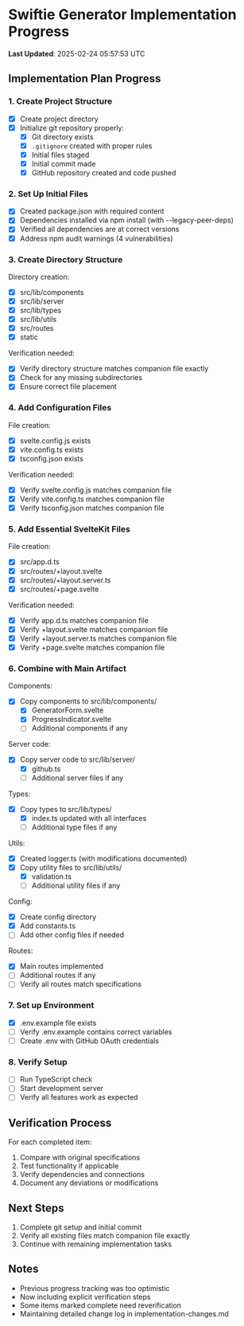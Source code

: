# Swiftie Generator Implementation Progress
**Last Updated**: 2025-02-24 05:57:53 UTC

## Implementation Plan Progress

### 1. Create Project Structure 
- [x] Create project directory
- [x] Initialize git repository properly:
  - [x] Git directory exists
  - [x] `.gitignore` created with proper rules
  - [x] Initial files staged
  - [x] Initial commit made
  - [x] GitHub repository created and code pushed

### 2. Set Up Initial Files 
- [x] Created package.json with required content
- [x] Dependencies installed via npm install (with --legacy-peer-deps)
- [x] Verified all dependencies are at correct versions
- [x] Address npm audit warnings (4 vulnerabilities)

### 3. Create Directory Structure 
Directory creation:
- [x] src/lib/components
- [x] src/lib/server
- [x] src/lib/types
- [x] src/lib/utils
- [x] src/routes
- [x] static

Verification needed:
- [x] Verify directory structure matches companion file exactly
- [x] Check for any missing subdirectories
- [x] Ensure correct file placement

### 4. Add Configuration Files 
File creation:
- [x] svelte.config.js exists
- [x] vite.config.ts exists
- [x] tsconfig.json exists

Verification needed:
- [x] Verify svelte.config.js matches companion file
- [x] Verify vite.config.ts matches companion file
- [x] Verify tsconfig.json matches companion file

### 5. Add Essential SvelteKit Files 
File creation:
- [x] src/app.d.ts
- [x] src/routes/+layout.svelte
- [x] src/routes/+layout.server.ts
- [x] src/routes/+page.svelte

Verification needed:
- [x] Verify app.d.ts matches companion file
- [x] Verify +layout.svelte matches companion file
- [x] Verify +layout.server.ts matches companion file
- [x] Verify +page.svelte matches companion file

### 6. Combine with Main Artifact 
Components:
- [x] Copy components to src/lib/components/
  - [x] GeneratorForm.svelte
  - [x] ProgressIndicator.svelte
  - [ ] Additional components if any

Server code:
- [x] Copy server code to src/lib/server/
  - [x] github.ts
  - [ ] Additional server files if any

Types:
- [x] Copy types to src/lib/types/
  - [x] index.ts updated with all interfaces
  - [ ] Additional type files if any

Utils:
- [x] Created logger.ts (with modifications documented)
- [x] Copy utility files to src/lib/utils/
  - [x] validation.ts
  - [ ] Additional utility files if any

Config:
- [x] Create config directory
- [x] Add constants.ts
- [ ] Add other config files if needed

Routes:
- [x] Main routes implemented
- [ ] Additional routes if any
- [ ] Verify all routes match specifications

### 7. Set up Environment 
- [x] .env.example file exists
- [ ] Verify .env.example contains correct variables
- [ ] Create .env with GitHub OAuth credentials

### 8. Verify Setup 
- [ ] Run TypeScript check
- [ ] Start development server
- [ ] Verify all features work as expected

## Verification Process
For each completed item:
1. Compare with original specifications
2. Test functionality if applicable
3. Verify dependencies and connections
4. Document any deviations or modifications

## Next Steps
1. Complete git setup and initial commit
2. Verify all existing files match companion file exactly
3. Continue with remaining implementation tasks

## Notes
- Previous progress tracking was too optimistic
- Now including explicit verification steps
- Some items marked complete need reverification
- Maintaining detailed change log in implementation-changes.md
